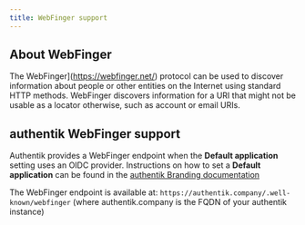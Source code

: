 ```yaml
---
title: WebFinger support
---
```


## About WebFinger

The WebFinger](https://webfinger.net/) protocol can be used to discover information about people or other entities on the Internet using standard HTTP methods. WebFinger discovers information for a URI that might not be usable as a locator otherwise, such as account or email URIs.

## authentik WebFinger support

Authentik provides a WebFinger endpoint when the **Default application** setting uses an OIDC provider. Instructions on how to set a **Default application** can be found in the [authentik Branding documentation](../../../sys-mgmt/brands.md#external-user-settings)

The WebFinger endpoint is available at: `https://authentik.company/.well-known/webfinger` (where authentik.company is the FQDN of your authentik instance)
